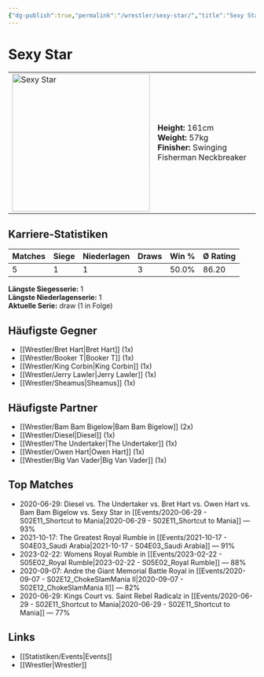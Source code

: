 ```yaml
---
{"dg-publish":true,"permalink":"/wrestler/sexy-star/","title":"Sexy Star","tags":["wrestler"],"noteIcon":""}
---
```



# Sexy Star

<table>
        <tr>
        <td><img src="https://github.com/CptSpaulding1980/choke-slam-wrestling/releases/download/images/Sexy_Star.png" width="280" alt="Sexy Star"></td>
        <td>
        <b>Height:</b> 161cm<br>
        <b>Weight:</b> 57kg<br>
        <b>Finisher:</b> Swinging Fisherman Neckbreaker<br>
        </td>
        </tr>
        </table>
        
## Karriere-Statistiken

| Matches | Siege | Niederlagen | Draws | Win % | Ø Rating |
|---------|-------|-------------|-------|-------|-----------|
| 5 | 1 | 1 | 3 | 50.0% | 86.20 |

**Längste Siegesserie:** 1<br>**Längste Niederlagenserie:** 1<br>**Aktuelle Serie:** draw (1 in Folge)


## Häufigste Gegner
- [[Wrestler/Bret Hart\|Bret Hart]] (1x)
- [[Wrestler/Booker T\|Booker T]] (1x)
- [[Wrestler/King Corbin\|King Corbin]] (1x)
- [[Wrestler/Jerry Lawler\|Jerry Lawler]] (1x)
- [[Wrestler/Sheamus\|Sheamus]] (1x)

## Häufigste Partner
- [[Wrestler/Bam Bam Bigelow\|Bam Bam Bigelow]] (2x)
- [[Wrestler/Diesel\|Diesel]] (1x)
- [[Wrestler/The Undertaker\|The Undertaker]] (1x)
- [[Wrestler/Owen Hart\|Owen Hart]] (1x)
- [[Wrestler/Big Van Vader\|Big Van Vader]] (1x)

## Top Matches
- 2020-06-29: Diesel vs. The Undertaker vs. Bret Hart vs. Owen Hart vs. Bam Bam Bigelow vs. Sexy Star in [[Events/2020-06-29 - S02E11_Shortcut to Mania\|2020-06-29 - S02E11_Shortcut to Mania]] — 93%
- 2021-10-17: The Greatest Royal Rumble in [[Events/2021-10-17 - S04E03_Saudi Arabia\|2021-10-17 - S04E03_Saudi Arabia]] — 91%
- 2023-02-22: Womens Royal Rumble in [[Events/2023-02-22 - S05E02_Royal Rumble\|2023-02-22 - S05E02_Royal Rumble]] — 88%
- 2020-09-07: Andre the Giant Memorial Battle Royal in [[Events/2020-09-07 - S02E12_ChokeSlamMania II\|2020-09-07 - S02E12_ChokeSlamMania II]] — 82%
- 2020-06-29: Kings Court vs. Saint Rebel Radicalz in [[Events/2020-06-29 - S02E11_Shortcut to Mania\|2020-06-29 - S02E11_Shortcut to Mania]] — 77%

## Links
- [[Statistiken/Events\|Events]]
- [[Wrestler\|Wrestler]]
